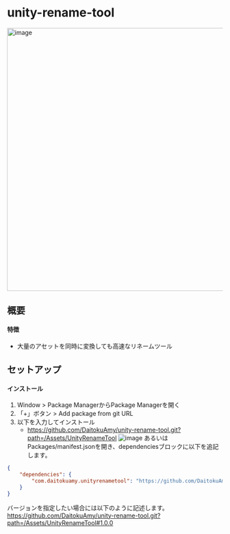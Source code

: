 # unity-rename-tool
<img width="613" alt="image" src="https://user-images.githubusercontent.com/114905982/221765990-69a9e6ad-4edf-4c4e-a30f-76866af407a2.png">

## 概要
#### 特徴
* 大量のアセットを同時に変換しても高速なリネームツール
## セットアップ
#### インストール
1. Window > Package ManagerからPackage Managerを開く
2. 「+」ボタン > Add package from git URL
3. 以下を入力してインストール
   * https://github.com/DaitokuAmy/unity-rename-tool.git?path=/Assets/UnityRenameTool
   ![image](https://user-images.githubusercontent.com/6957962/209446846-c9b35922-d8cb-4ba3-961b-52a81515c808.png)
あるいはPackages/manifest.jsonを開き、dependenciesブロックに以下を追記します。
```json
{
    "dependencies": {
        "com.daitokuamy.unityrenametool": "https://github.com/DaitokuAmy/unity-rename-tool.git?path=/Assets/UnityRenameTool"
    }
}
```
バージョンを指定したい場合には以下のように記述します。  
https://github.com/DaitokuAmy/unity-rename-tool.git?path=/Assets/UnityRenameTool#1.0.0
